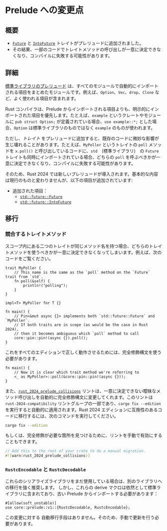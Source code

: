 <!-- 
# Changes to the prelude 
-->

# Prelude への変更点

<!-- 
## Summary 
-->

## 概要

<!-- 
- The [`Future`] and [`IntoFuture`] traits are now part of the prelude.
- This might make calls to trait methods ambiguous which could make some code fail to compile. 
-->

- [`Future`] と [`IntoFuture`] トレイトがプレリュードに追加されました。
- その結果、一部のコードでトレイトメソッドの呼び出しが一意に決定できなくなり、コンパイルに失敗する可能性があります。

[`Future`]: ../../std/future/trait.Future.html
[`IntoFuture`]: ../../std/future/trait.IntoFuture.html

<!-- 
## Details 
-->

## 詳細

<!-- 
The [prelude of the standard library](../../std/prelude/index.html) is the module containing everything that is automatically imported in every module.
It contains commonly used items such as `Option`, `Vec`, `drop`, and `Clone`. 
-->

[標準ライブラリのプレリュード](../../std/prelude/index.html) は、すべてのモジュールで自動的にインポートされる項目をまとめたモジュールです。例えば、`Option`、`Vec`、`drop`、`Clone` など、よく使われる項目が含まれます。


<!-- 
The Rust compiler prioritizes any manually imported items over those from the prelude,
to make sure additions to the prelude will not break any existing code.
For example, if you have a crate or module called `example` containing a `pub struct Option;`,
then `use example::*;` will make `Option` unambiguously refer to the one from `example`;
not the one from the standard library. 
-->

Rust コンパイラは、Prelude からインポートされる項目よりも、明示的にインポートされた項目を優先します。たとえば、`example` というクレートやモジュールに `pub struct Option;` が定義されている場合、`use example::*;` とした場合、`Option` は標準ライブラリのものではなく `example` のものが使われます。

<!-- 
However, adding a _trait_ to the prelude can break existing code in a subtle way.
For example, a call to `x.poll()` which comes from a `MyPoller` trait might fail to compile if `std`'s `Future` is also imported, because the call to `poll` is now ambiguous and could come from either trait. 
-->

ただし、_トレイト_ をプレリュードに追加すると、既存のコードに微妙な影響が生じ壊れることがあります。たとえば、`MyPoller` というトレイトの `poll` メソッドを `x.poll()` と呼び出しているコードに、`std`　(標準ライブラリ)　の `Future` トレイトも同時にインポートされている場合、どちらの `poll` を呼ぶべきかが一意に決定できなくなり、コンパイルに失敗する可能性があります。

<!-- 
As a solution, Rust 2024 will use a new prelude.
It's identical to the current one, except for the following changes: 
-->

そのため、Rust 2024 では新しいプレリュードが導入されます。基本的な内容は現行のものと変わりませんが、以下の項目が追加されています:

<!-- 
- Added: 
-->
- 追加された項目：
    - [`std::future::Future`][`Future`]
    - [`std::future::IntoFuture`][`IntoFuture`]

<!-- 
## Migration 
-->

## 移行

<!-- 
### Conflicting trait methods 
-->

### 競合するトレイトメソッド

<!-- 
When two traits that are in scope have the same method name, it is ambiguous which trait method should be used. For example: 
-->

スコープ内にある二つのトレイトが同じメソッド名を持つ場合、どちらのトレイトメソッドを使うべきかが一意に決定できなくなってしまいます。例えば、次のコードをご覧ください。

```rust,edition2021
trait MyPoller {
    // This name is the same as the `poll` method on the `Future` trait from `std`.
    fn poll(&self) {
        println!("polling");
    }
}

impl<T> MyPoller for T {}

fn main() {
    // Pin<&mut async {}> implements both `std::future::Future` and `MyPoller`.
    // If both traits are in scope (as would be the case in Rust 2024),
    // then it becomes ambiguous which `poll` method to call
    core::pin::pin!(async {}).poll();
}
```

<!-- 
We can fix this so that it works on all editions by using fully qualified syntax: 
-->

これをすべてのエディションで正しく動作させるためには、完全修飾構文を使う必要があります。

```rust,ignore
fn main() {
    // Now it is clear which trait method we're referring to
    <_ as MyPoller>::poll(&core::pin::pin!(async {}));
}
```


<!-- 
The [`rust_2024_prelude_collisions`] lint will automatically modify any ambiguous method calls to use fully qualified syntax. This lint is part of the `rust-2024-compatibility` lint group, which will automatically be applied when running `cargo fix --edition`. To migrate your code to be Rust 2024 Edition compatible, run: 
-->

また、[`rust_2024_prelude_collisions`] リントは、一意に決定できない曖昧なメソッド呼び出しを自動的に完全修飾構文に変更してくれます。このリントは `rust-2024-compatibility` リントグループの一部であり、`cargo fix --edition` を実行すると自動的に適用されます。Rust 2024 エディションに互換性のあるコードに移行するには、次のコマンドを実行してください。

```sh
cargo fix --edition
```

<!-- 
Alternatively, you can manually enable the lint to find places where these qualifications need to be added: 
-->

もしくは、完全修飾が必要な箇所を見つけるために、リントを手動で有効にすることもできます。

```rust
// Add this to the root of your crate to do a manual migration.
#![warn(rust_2024_prelude_collisions)]
```

[`rust_2024_prelude_collisions`]: ../../rustc/lints/listing/allowed-by-default.html#rust-2024-prelude-collisions

<!-- 
### `RustcEncodable` and `RustcDecodable` 
-->

### `RustcEncodable` と `RustcDecodable`

<!-- 
It is strongly recommended that you migrate to a different serialization library if you are still using these.
However, these derive macros are still available in the standard library, they are just required to be imported from the older prelude now: 
-->

これらのシリアライズライブラリをまだ使用している場合は、別のライブラリへの移行を強く推奨します。
しかし、これらの derive マクロは依然として標準ライブラリに含まれており、古い Prelude からインポートする必要があります：

```rust,edition2021
#[allow(soft_unstable)]
use core::prelude::v1::{RustcDecodable, RustcEncodable};
```

<!-- 
There is no automatic migration for this change; you will need to make the update manually. 
-->

この変更に対する 自動移行手段はありません。そのため、手動で更新を行う必要があります。